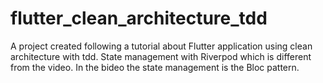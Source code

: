 # flutter_clean_architecture_tdd
A project created following a tutorial about Flutter application using clean architecture with tdd.
State management with Riverpod which is different from the video. In the bideo the state management is the Bloc pattern.
